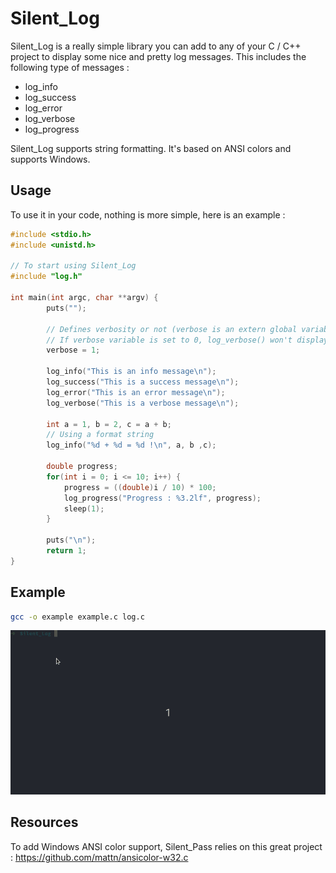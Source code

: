 # Silent_Log

Silent_Log is a really simple library you can add to any of your C / C++ project to display some nice and pretty log messages. This includes the following type of messages : 

- log_info
- log_success
- log_error
- log_verbose
- log_progress

Silent_Log supports string formatting. It's based on ANSI colors and supports Windows.

## Usage

To use it in your code, nothing is more simple, here is an example : 

```c
#include <stdio.h>
#include <unistd.h>

// To start using Silent_Log
#include "log.h"

int main(int argc, char **argv) {
        puts("");

        // Defines verbosity or not (verbose is an extern global variable)
        // If verbose variable is set to 0, log_verbose() won't display anything
        verbose = 1;

        log_info("This is an info message\n");
        log_success("This is a success message\n");
        log_error("This is an error message\n");
        log_verbose("This is a verbose message\n");

        int a = 1, b = 2, c = a + b;
        // Using a format string
        log_info("%d + %d = %d !\n", a, b ,c);

        double progress;
        for(int i = 0; i <= 10; i++) {
            progress = ((double)i / 10) * 100;
            log_progress("Progress : %3.2lf", progress);
            sleep(1);
        }

        puts("\n");
        return 1;
}
```

## Example

```bash
gcc -o example example.c log.c
```
![Demo gif](examples/demo.gif)

## Resources

To add Windows ANSI color support, Silent_Pass relies on this great project : https://github.com/mattn/ansicolor-w32.c
